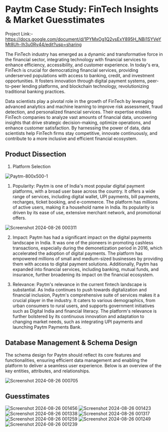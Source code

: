 # Paytm Case Study: FinTech Insights & Market Guesstimates

Project Link:- https://docs.google.com/document/d/1PYMxOg1Q2vsExY895H_NBi1SYVeYMt8Uh-Ih3u0Ry44/edit?usp=sharing

The FinTech industry has emerged as a dynamic and transformative force in the financial sector, integrating technology with financial services to enhance efficiency, accessibility, and customer experience. In today's era, FinTech is crucial for democratizing financial services, providing underserved populations with access to banking, credit, and investment opportunities. It fosters innovation through digital payment systems, peer-to-peer lending platforms, and blockchain technology, revolutionizing traditional banking practices. 

Data scientists play a pivotal role in the growth of FinTech by leveraging advanced analytics and machine learning to improve risk assessment, fraud detection, and personalized financial services. Their expertise enables FinTech companies to analyze vast amounts of financial data, uncovering insights that drive strategic decision-making, optimize operations, and enhance customer satisfaction. By harnessing the power of data, data scientists help FinTech firms stay competitive, innovate continuously, and contribute to a more inclusive and efficient financial ecosystem.

## Product Dissection 

1. Platform Selection

![Paytm-800x500-1](https://github.com/user-attachments/assets/fca03432-55a3-4da9-8787-9a8ca5a47b27)

1. Popularity:
Paytm is one of India's most popular digital payment platforms, with a broad user base across the country. It offers a wide range of services, including digital wallet, UPI payments, bill payments, recharges, ticket booking, and e-commerce. The platform has millions of active users, making it a household name in India. Its popularity is driven by its ease of use, extensive merchant network, and promotional offers.


![Screenshot 2024-08-26 000311](https://github.com/user-attachments/assets/a80f3473-4331-4f55-a215-d61dedd81cde)

2. Impact:
Paytm has had a significant impact on the digital payments landscape in India. It was one of the pioneers in promoting cashless transactions, especially during the demonetization period in 2016, which accelerated the adoption of digital payments. The platform has empowered millions of small and medium-sized businesses by providing them with access to digital payment solutions. Additionally, Paytm has expanded into financial services, including banking, mutual funds, and insurance, further broadening its impact on the financial ecosystem.

3. Relevance:
Paytm's relevance in the current fintech landscape is substantial. As India continues to push towards digitalization and financial inclusion, Paytm's comprehensive suite of services makes it a crucial player in the industry. It caters to various demographics, from urban consumers to rural users, and supports government initiatives such as Digital India and financial literacy. The platform's relevance is further bolstered by its continuous innovation and adaptation to changing market needs, such as integrating UPI payments and launching Paytm Payments Bank.

## Database Management & Schema Design 

The schema design for Paytm should reflect its core features and functionalities, ensuring efficient data management and enabling the platform to deliver a seamless user experience. Below is an overview of the key entities, attributes, and relationships.

![Screenshot 2024-08-26 000705](https://github.com/user-attachments/assets/a501e38f-fef6-423f-9f86-0cd6064c4a53)

## Guesstimates

![Screenshot 2024-08-26 001456](https://github.com/user-attachments/assets/19db372c-84a9-4c5b-b63e-bc16c9233e24)
![Screenshot 2024-08-26 001423](https://github.com/user-attachments/assets/49b3d593-558e-40f4-9d83-f6ff53b943ec)
![Screenshot 2024-08-26 001338](https://github.com/user-attachments/assets/ec3c078d-81a7-4e12-a4e8-7fcc27058b27)
![Screenshot 2024-08-26 001317](https://github.com/user-attachments/assets/1ff454ee-3565-450e-bf9c-52bce398eda3)
![Screenshot 2024-08-26 001259](https://github.com/user-attachments/assets/ea55cc77-0e5d-4fcb-8b9f-b7be996234fa)
![Screenshot 2024-08-26 001249](https://github.com/user-attachments/assets/ad452267-5815-44d8-8c3c-e76975ddfabd)
![Screenshot 2024-08-26 001239](https://github.com/user-attachments/assets/91f1e88f-575a-4383-82ec-779c8df7a651)
